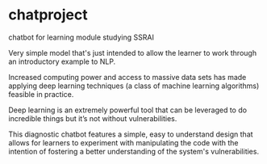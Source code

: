 # chatproject
chatbot for learning module studying SSRAI 

Very simple model that's just intended to allow the learner to work through an introductory example to NLP. 

Increased computing power and access to massive data sets has made applying deep learning techniques (a class of machine learning algorithms) feasible in practice. 

Deep learning is an extremely powerful tool that can be leveraged to do incredible things but it’s not without vulnerabilities. 

This diagnostic chatbot features a simple, easy to understand design that allows for learners to experiment with manipulating the code with the intention of fostering a better understanding of the system's vulnerabilities. 
